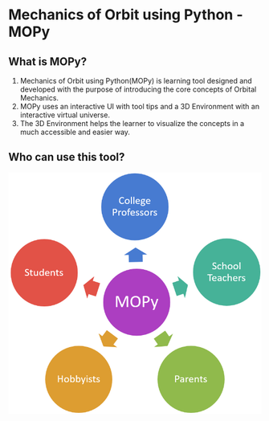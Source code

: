 # Mechanics of Orbit using Python - MOPy
## What is MOPy?
1. Mechanics of Orbit using Python(MOPy) is learning tool designed and developed with the purpose of introducing the core concepts of Orbital Mechanics. 
2. MOPy uses an interactive UI with tool tips and a 3D Environment with an interactive virtual universe. 
3. The 3D Environment helps the learner to visualize the concepts in a much accessible and easier way.

## Who can use this tool?
![User Base](https://github.com/Mechanics-of-Orbit/MOPy/blob/main/UI_Functions/Resources/user_base.png?raw=true)

## 